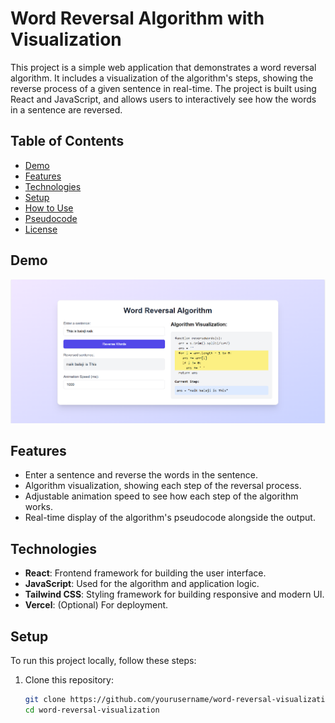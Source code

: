 # Word Reversal Algorithm with Visualization

This project is a simple web application that demonstrates a word reversal algorithm. It includes a visualization of the algorithm's steps, showing the reverse process of a given sentence in real-time. The project is built using React and JavaScript, and allows users to interactively see how the words in a sentence are reversed.

## Table of Contents
- [Demo](#demo)
- [Features](#features)
- [Technologies](#technologies)
- [Setup](#setup)
- [How to Use](#how-to-use)
- [Pseudocode](#pseudocode)
- [License](#license)

## Demo

![alt text](image.png)

## Features

- Enter a sentence and reverse the words in the sentence.
- Algorithm visualization, showing each step of the reversal process.
- Adjustable animation speed to see how each step of the algorithm works.
- Real-time display of the algorithm's pseudocode alongside the output.

## Technologies

- **React**: Frontend framework for building the user interface.
- **JavaScript**: Used for the algorithm and application logic.
- **Tailwind CSS**: Styling framework for building responsive and modern UI.
- **Vercel**: (Optional) For deployment.

## Setup

To run this project locally, follow these steps:

1. Clone this repository:

   ```bash
   git clone https://github.com/yourusername/word-reversal-visualization.git
   cd word-reversal-visualization
